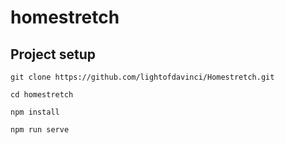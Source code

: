 # homestretch

## Project setup
```
git clone https://github.com/lightofdavinci/Homestretch.git
```

```
cd homestretch
```

```
npm install
```

```
npm run serve
```
